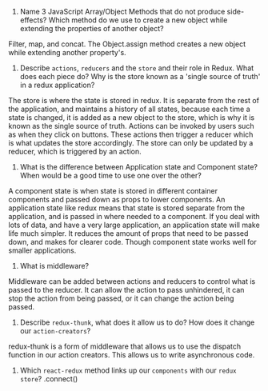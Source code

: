 1.  Name 3 JavaScript Array/Object Methods that do not produce side-effects? Which method do we use to create a new object while extending the properties of another object?

Filter, map, and concat. The Object.assign method creates a new object while extending another property's.

1.  Describe `actions`, `reducers` and the `store` and their role in Redux. What does each piece do? Why is the store known as a 'single source of truth' in a redux application?

The store is where the state is stored in redux. It is separate from the rest of the application, and maintains a history of all states, because each time a state is changed, it is added as a new object to the store, which is why it is known as the single source of truth. Actions can be invoked by users such as when they click on buttons. These actions then trigger a reducer which is what updates the store accordingly. The store can only be updated by a reducer, which is triggered by an action.

1.  What is the difference between Application state and Component state? When would be a good time to use one over the other?

A component state is when state is stored in different container components and passed down as props to lower components. An application state like redux means that state is stored separate from the application, and is passed in where needed to a component. If you deal with lots of data, and have a very large application, an application state will make life much simpler. It reduces the amount of props that need to be passed down, and makes for clearer code. Though component state works well for smaller applications.

1.  What is middleware?

Middleware can be added between actions and reducers to control what is passed to the reducer. It can allow the action to pass unhindered, it can stop the action from being passed, or it can change the action being passed.

1.  Describe `redux-thunk`, what does it allow us to do? How does it change our `action-creators`?

redux-thunk is a form of middleware that allows us to use the dispatch function in our action creators. This allows us to write asynchronous code.

1.  Which `react-redux` method links up our `components` with our `redux store`?
.connect()